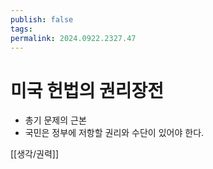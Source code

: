 ```yaml
---
publish: false
tags: 
permalink: 2024.0922.2327.47
---
```

# 미국 헌법의 권리장전
- 총기 문제의 근본
- 국민은 정부에 저항할 권리와 수단이 있어야 한다.


[[생각/권력]]